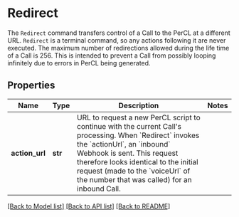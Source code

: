 # Redirect

The `Redirect` command transfers control of a Call to the PerCL at a different URL. `Redirect` is a terminal command, so any actions following it are never executed. The maximum number of redirections allowed during the life time of a Call is 256. This is intended to prevent a Call from possibly looping infinitely due to errors in PerCL being generated.
## Properties
Name | Type | Description | Notes
------------ | ------------- | ------------- | -------------
**action_url** | **str** | URL to request a new PerCL script to continue with the current Call&#39;s processing. When &#x60;Redirect&#x60; invokes the &#x60;actionUrl&#x60;, an &#x60;inbound&#x60; Webhook is sent. This request therefore looks identical to the initial request (made to the &#x60;voiceUrl&#x60; of the number that was called) for an inbound Call. | 

[[Back to Model list]](../README.md#documentation-for-models) [[Back to API list]](../README.md#documentation-for-api-endpoints) [[Back to README]](../README.md)


